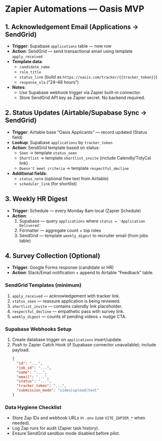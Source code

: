 # Zapier Automations — Oasis MVP

## 1. Acknowledgement Email (Applications → SendGrid)
- **Trigger**: Supabase `applications` table — new row
- **Action**: SendGrid — send transactional email using template `apply_received`
- **Template data**:
  - `candidate_name`
  - `role_title`
  - `status_link` (build as `https://oasis.com/tracker/{{tracker_token}}`)
  - `response_sla` (“24–48 hours”)
- **Notes**:
  - Use Supabase webhook trigger via Zapier built-in connector.
  - Store SendGrid API key as Zapier secret. No backend required.

## 2. Status Updates (Airtable/Supabase Sync → SendGrid)
- **Trigger**: Airtable base “Oasis Applicants” — record updated (Status field)
- **Lookup**: Supabase `applications` by `tracker_token`
- **Action**: SendGrid template based on status:
  - `Seen` → template `status_seen`
  - `Shortlist` → template `shortlist_invite` (include Calendly/TidyCal link)
  - `Doesn't meet criteria` → template `respectful_decline`
- **Additional fields**:
  - `status_note` (optional free text from Airtable)
  - `scheduler_link` (for shortlist)

## 3. Weekly HR Digest
- **Trigger**: Schedule — every Monday 8am local (Zapier Schedule)
- **Action**:
  1. Supabase — query `applications` where `status = 'Application Delivered'`
  2. Formatter — aggregate count + top roles
  3. SendGrid — template `weekly_digest` to recruiter email (from jobs table)

## 4. Survey Collection (Optional)
- **Trigger**: Google Forms response (candidate or HR)
- **Action**: Slack/Email notification + append to Airtable “Feedback” table.

### SendGrid Templates (minimum)
1. `apply_received` — acknowledgement with tracker link.
2. `status_seen` — reassure application is being reviewed.
3. `shortlist_invite` — contains calendly link placeholder.
4. `respectful_decline` — empathetic pass with survey link.
5. `weekly_digest` — counts of pending videos + nudge CTA.

### Supabase Webhooks Setup
1. Create database trigger on `applications` insert/update.
2. Push to Zapier Catch Hook (if Supabase connector unavailable); include payload:
   ```json
   {
     "id": "...",
     "job_id": "...",
     "name": "...",
     "email": "...",
     "status": "...",
     "tracker_token": "...",
     "submission_mode": "video|upload|text"
   }
   ```

### Data Hygiene Checklist
- Store Zap IDs and webhook URLs in `.env` (use `VITE_ZAPIER_*` when needed).
- Log Zap runs for audit (Zapier task history).
- Ensure SendGrid sandbox mode disabled before pilot.
